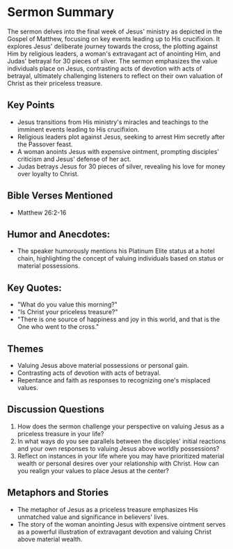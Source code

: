 # Sermon Summary

The sermon delves into the final week of Jesus' ministry as depicted in the Gospel of Matthew, focusing on key events leading up to His crucifixion. It explores Jesus' deliberate journey towards the cross, the plotting against Him by religious leaders, a woman's extravagant act of anointing Him, and Judas' betrayal for 30 pieces of silver. The sermon emphasizes the value individuals place on Jesus, contrasting acts of devotion with acts of betrayal, ultimately challenging listeners to reflect on their own valuation of Christ as their priceless treasure.

## Key Points

- Jesus transitions from His ministry's miracles and teachings to the imminent events leading to His crucifixion.
- Religious leaders plot against Jesus, seeking to arrest Him secretly after the Passover feast.
- A woman anoints Jesus with expensive ointment, prompting disciples' criticism and Jesus' defense of her act.
- Judas betrays Jesus for 30 pieces of silver, revealing his love for money over loyalty to Christ.

## Bible Verses Mentioned

- Matthew 26:2-16

## Humor and Anecdotes:

- The speaker humorously mentions his Platinum Elite status at a hotel chain, highlighting the concept of valuing individuals based on status or material possessions.

## Key Quotes:

- "What do you value this morning?"
- "Is Christ your priceless treasure?"
- "There is one source of happiness and joy in this world, and that is the One who went to the cross."

## Themes

- Valuing Jesus above material possessions or personal gain.
- Contrasting acts of devotion with acts of betrayal.
- Repentance and faith as responses to recognizing one's misplaced values.

## Discussion Questions

1. How does the sermon challenge your perspective on valuing Jesus as a priceless treasure in your life?
2. In what ways do you see parallels between the disciples' initial reactions and your own responses to valuing Jesus above worldly possessions?
3. Reflect on instances in your life where you may have prioritized material wealth or personal desires over your relationship with Christ. How can you realign your values to place Jesus at the center?

## Metaphors and Stories

- The metaphor of Jesus as a priceless treasure emphasizes His unmatched value and significance in believers' lives.
- The story of the woman anointing Jesus with expensive ointment serves as a powerful illustration of extravagant devotion and valuing Christ above material wealth.
